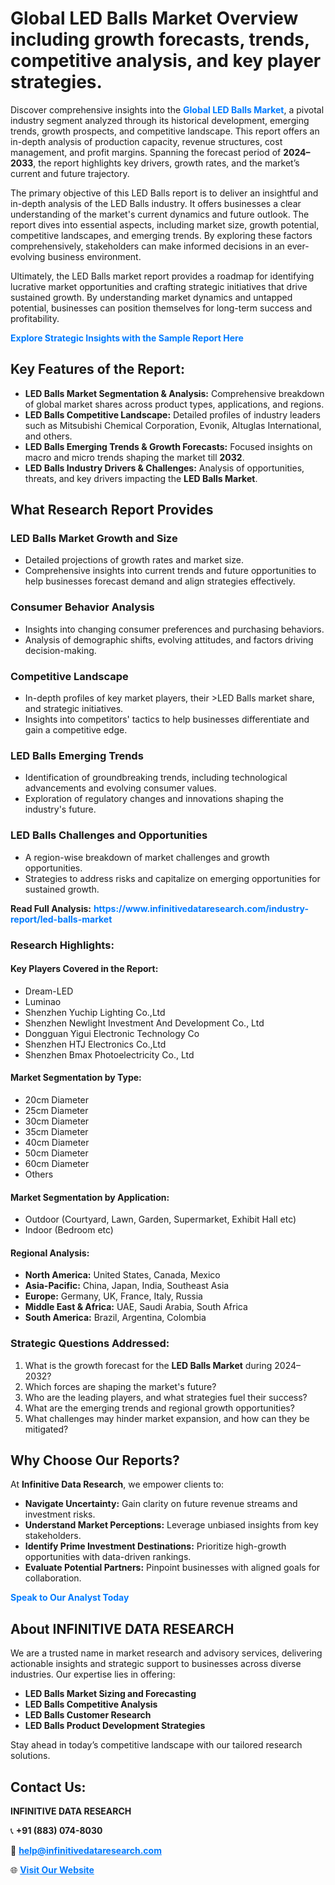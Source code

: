 <h1>Global LED Balls Market Overview including growth forecasts, trends, competitive analysis, and key player strategies.</h1>
<p>
Discover comprehensive insights into the 
<a href="https://www.infinitivedataresearch.com/industry-report/led-balls-market" rel="dofollow" style="color: #007BFF; text-decoration: none;"><strong>Global LED Balls Market</strong></a>, a pivotal industry segment analyzed through its historical development, emerging trends, growth prospects, and competitive landscape. This report offers an in-depth analysis of production capacity, revenue structures, cost management, and profit margins. Spanning the forecast period of <strong>2024–2033</strong>, the report highlights key drivers, growth rates, and the market’s current and future trajectory.
</p>
<p>
The primary objective of this LED Balls report is to deliver an insightful and in-depth analysis of the LED Balls industry. It offers businesses a clear understanding of the market's current dynamics and future outlook. The report dives into essential aspects, including market size, growth potential, competitive landscapes, and emerging trends. By exploring these factors comprehensively, stakeholders can make informed decisions in an ever-evolving business environment.
</p>
<p>
Ultimately, the LED Balls market report provides a roadmap for identifying lucrative market opportunities and crafting strategic initiatives that drive sustained growth. By understanding market dynamics and untapped potential, businesses can position themselves for long-term success and profitability.
</p>
<p>
<a href="https://www.infinitivedataresearch.com/request-sample/reportId=106305" style="color: #007BFF; text-decoration: none;"><strong>Explore Strategic Insights with the Sample Report Here</strong></a>
</p>

<h2>Key Features of the Report:</h2>
<ul>
<li><strong>LED Balls Market Segmentation & Analysis:</strong> Comprehensive breakdown of global market shares across product types, applications, and regions.</li>
<li><strong>LED Balls Competitive Landscape:</strong> Detailed profiles of industry leaders such as Mitsubishi Chemical Corporation, Evonik, Altuglas International, and others.</li>
<li><strong>LED Balls Emerging Trends & Growth Forecasts:</strong> Focused insights on macro and micro trends shaping the market till <strong>2032</strong>.</li>
<li><strong>LED Balls Industry Drivers & Challenges:</strong> Analysis of opportunities, threats, and key drivers impacting the <strong>LED Balls Market</strong>.</li>
</ul>

<h2>What Research Report Provides</h2>
<h3>LED Balls Market Growth and Size</h3>
<ul>
<li>Detailed projections of growth rates and market size.</li>
<li>Comprehensive insights into current trends and future opportunities to help businesses forecast demand and align strategies effectively.</li>
</ul>

<h3>Consumer Behavior Analysis</h3>
<ul>
<li>Insights into changing consumer preferences and purchasing behaviors.</li>
<li>Analysis of demographic shifts, evolving attitudes, and factors driving decision-making.</li>
</ul>

<h3>Competitive Landscape</h3>
<ul>
<li>In-depth profiles of key market players, their >LED Balls market share, and strategic initiatives.</li>
<li>Insights into competitors' tactics to help businesses differentiate and gain a competitive edge.</li>
</ul>

<h3>LED Balls Emerging Trends</h3>
<ul>
<li>Identification of groundbreaking trends, including technological advancements and evolving consumer values.</li>
<li>Exploration of regulatory changes and innovations shaping the industry's future.</li>
</ul>

<h3>LED Balls Challenges and Opportunities</h3>
<ul>
<li>A region-wise breakdown of market challenges and growth opportunities.</li>
<li>Strategies to address risks and capitalize on emerging opportunities for sustained growth.</li>
</ul>
<p><strong>Read Full Analysis:</strong> <a href="https://www.infinitivedataresearch.com/industry-report/led-balls-market" rel="dofollow" style="color: #007BFF; text-decoration: none;"><strong>https://www.infinitivedataresearch.com/industry-report/led-balls-market</strong></a></p>
<h3>Research Highlights:</h3>
<h4>Key Players Covered in the Report:</h4>
<ul><li>Dream-LED</li><li>Luminao</li><li>Shenzhen Yuchip Lighting Co.,Ltd</li><li>Shenzhen Newlight Investment And Development Co., Ltd</li><li>Dongguan Yigui Electronic Technology Co</li><li>Shenzhen HTJ Electronics Co.,Ltd</li><li>Shenzhen Bmax Photoelectricity Co., Ltd</li></ul>
<h4>Market Segmentation by Type:</h4>
<ul><li>20cm Diameter</li><li>25cm Diameter</li><li>30cm Diameter</li><li>35cm Diameter</li><li>40cm Diameter</li><li>50cm Diameter</li><li>60cm Diameter</li><li>Others</li></ul>
<h4>Market Segmentation by Application:</h4>
<ul><li>Outdoor (Courtyard, Lawn, Garden, Supermarket, Exhibit Hall etc)</li><li>Indoor (Bedroom etc)</li></ul>

<h4>Regional Analysis:</h4>
<ul>
<li><strong>North America:</strong> United States, Canada, Mexico</li>
<li><strong>Asia-Pacific:</strong> China, Japan, India, Southeast Asia</li>
<li><strong>Europe:</strong> Germany, UK, France, Italy, Russia</li>
<li><strong>Middle East & Africa:</strong> UAE, Saudi Arabia, South Africa</li>
<li><strong>South America:</strong> Brazil, Argentina, Colombia</li>
</ul>

<h3>Strategic Questions Addressed:</h3>
<ol>
<li>What is the growth forecast for the <strong>LED Balls Market</strong> during 2024–2032?</li>
<li>Which forces are shaping the market's future?</li>
<li>Who are the leading players, and what strategies fuel their success?</li>
<li>What are the emerging trends and regional growth opportunities?</li>
<li>What challenges may hinder market expansion, and how can they be mitigated?</li>
</ol>

<h2>Why Choose Our Reports?</h2>
<p>At <strong>Infinitive Data Research</strong>, we empower clients to:</p>
<ul>
<li><strong>Navigate Uncertainty:</strong> Gain clarity on future revenue streams and investment risks.</li>
<li><strong>Understand Market Perceptions:</strong> Leverage unbiased insights from key stakeholders.</li>
<li><strong>Identify Prime Investment Destinations:</strong> Prioritize high-growth opportunities with data-driven rankings.</li>
<li><strong>Evaluate Potential Partners:</strong> Pinpoint businesses with aligned goals for collaboration.</li>
</ul>
<p><a href="https://www.infinitivedataresearch.com/industry-report/led-balls-market" rel="dofollow" style="color: #007BFF; text-decoration: none;"><strong>Speak to Our Analyst Today</strong></a></p>

<h2>About INFINITIVE DATA RESEARCH</h2>
<p>We are a trusted name in market research and advisory services, delivering actionable insights and strategic support to businesses across diverse industries. Our expertise lies in offering:</p>
<ul>
<li><strong>LED Balls Market Sizing and Forecasting</strong></li>
<li><strong>LED Balls Competitive Analysis</strong></li>
<li><strong>LED Balls Customer Research</strong></li>
<li><strong>LED Balls Product Development Strategies</strong></li>
</ul>
<p>Stay ahead in today’s competitive landscape with our tailored research solutions.</p>

<h2>Contact Us:</h2>
<p><strong>INFINITIVE DATA RESEARCH</strong></p>
<p>📞 <strong>+91 (883) 074-8030</strong></p>
<p>📧 <strong><a href="mailto:help@infinitivedataresearch.com" style="color: #007BFF;">help@infinitivedataresearch.com</a></strong></p>
<p>🌐 <strong><a href="https://www.infinitivedataresearch.com" rel="dofollow" style="color: #007BFF;">Visit Our Website</a></strong></p>